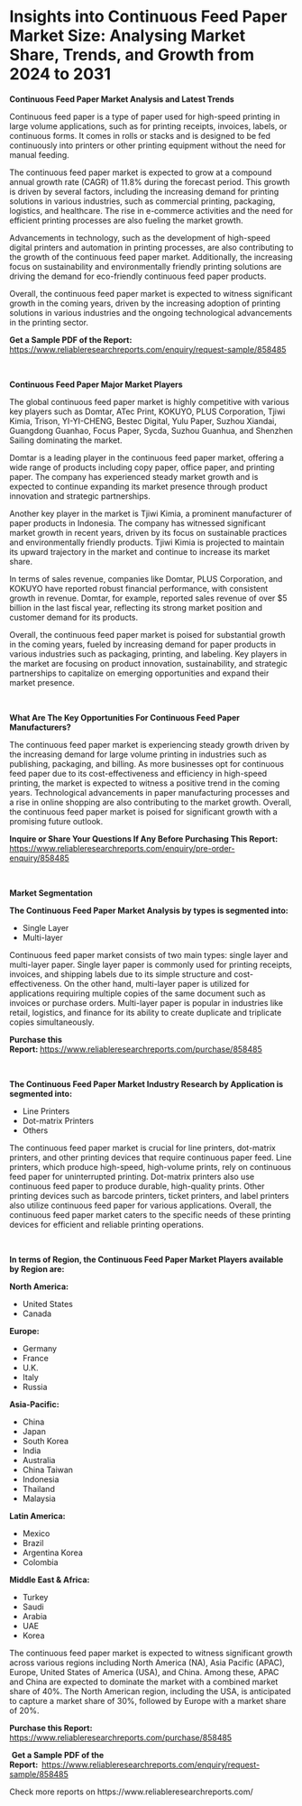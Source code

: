 <p><h1>Insights into Continuous Feed Paper Market Size: Analysing Market Share, Trends, and Growth from 2024 to 2031</h1></p><p><strong>Continuous Feed Paper Market Analysis and Latest Trends</strong></p>
<p><p>Continuous feed paper is a type of paper used for high-speed printing in large volume applications, such as for printing receipts, invoices, labels, or continuous forms. It comes in rolls or stacks and is designed to be fed continuously into printers or other printing equipment without the need for manual feeding.</p><p>The continuous feed paper market is expected to grow at a compound annual growth rate (CAGR) of 11.8% during the forecast period. This growth is driven by several factors, including the increasing demand for printing solutions in various industries, such as commercial printing, packaging, logistics, and healthcare. The rise in e-commerce activities and the need for efficient printing processes are also fueling the market growth.</p><p>Advancements in technology, such as the development of high-speed digital printers and automation in printing processes, are also contributing to the growth of the continuous feed paper market. Additionally, the increasing focus on sustainability and environmentally friendly printing solutions are driving the demand for eco-friendly continuous feed paper products.</p><p>Overall, the continuous feed paper market is expected to witness significant growth in the coming years, driven by the increasing adoption of printing solutions in various industries and the ongoing technological advancements in the printing sector.</p></p>
<p><strong>Get a Sample PDF of the Report:&nbsp;</strong> <a href="https://www.reliableresearchreports.com/enquiry/request-sample/858485">https://www.reliableresearchreports.com/enquiry/request-sample/858485</a></p>
<p>&nbsp;</p>
<p><strong>Continuous Feed Paper Major Market Players</strong></p>
<p><p>The global continuous feed paper market is highly competitive with various key players such as Domtar, ATec Print, KOKUYO, PLUS Corporation, Tjiwi Kimia, Trison, YI-YI-CHENG, Bestec Digital, Yulu Paper, Suzhou Xiandai, Guangdong Guanhao, Focus Paper, Sycda, Suzhou Guanhua, and Shenzhen Sailing dominating the market. </p><p>Domtar is a leading player in the continuous feed paper market, offering a wide range of products including copy paper, office paper, and printing paper. The company has experienced steady market growth and is expected to continue expanding its market presence through product innovation and strategic partnerships. </p><p>Another key player in the market is Tjiwi Kimia, a prominent manufacturer of paper products in Indonesia. The company has witnessed significant market growth in recent years, driven by its focus on sustainable practices and environmentally friendly products. Tjiwi Kimia is projected to maintain its upward trajectory in the market and continue to increase its market share.</p><p>In terms of sales revenue, companies like Domtar, PLUS Corporation, and KOKUYO have reported robust financial performance, with consistent growth in revenue. Domtar, for example, reported sales revenue of over $5 billion in the last fiscal year, reflecting its strong market position and customer demand for its products. </p><p>Overall, the continuous feed paper market is poised for substantial growth in the coming years, fueled by increasing demand for paper products in various industries such as packaging, printing, and labeling. Key players in the market are focusing on product innovation, sustainability, and strategic partnerships to capitalize on emerging opportunities and expand their market presence.</p></p>
<p>&nbsp;</p>
<p><strong>What Are The Key Opportunities For Continuous Feed Paper Manufacturers?</strong></p>
<p><p>The continuous feed paper market is experiencing steady growth driven by the increasing demand for large volume printing in industries such as publishing, packaging, and billing. As more businesses opt for continuous feed paper due to its cost-effectiveness and efficiency in high-speed printing, the market is expected to witness a positive trend in the coming years. Technological advancements in paper manufacturing processes and a rise in online shopping are also contributing to the market growth. Overall, the continuous feed paper market is poised for significant growth with a promising future outlook.</p></p>
<p><strong>Inquire or Share Your Questions If Any Before Purchasing This Report:</strong> <a href="https://www.reliableresearchreports.com/enquiry/pre-order-enquiry/858485">https://www.reliableresearchreports.com/enquiry/pre-order-enquiry/858485</a></p>
<p>&nbsp;</p>
<p><strong>Market Segmentation</strong></p>
<p><strong>The Continuous Feed Paper Market Analysis by types is segmented into:</strong></p>
<p><ul><li>Single Layer</li><li>Multi-layer</li></ul></p>
<p><p>Continuous feed paper market consists of two main types: single layer and multi-layer paper. Single layer paper is commonly used for printing receipts, invoices, and shipping labels due to its simple structure and cost-effectiveness. On the other hand, multi-layer paper is utilized for applications requiring multiple copies of the same document such as invoices or purchase orders. Multi-layer paper is popular in industries like retail, logistics, and finance for its ability to create duplicate and triplicate copies simultaneously.</p></p>
<p><strong>Purchase this Report:&nbsp;</strong><a href="https://www.reliableresearchreports.com/purchase/858485">https://www.reliableresearchreports.com/purchase/858485</a></p>
<p>&nbsp;</p>
<p><strong>The Continuous Feed Paper Market Industry Research by Application is segmented into:</strong></p>
<p><ul><li>Line Printers</li><li>Dot-matrix Printers</li><li>Others</li></ul></p>
<p><p>The continuous feed paper market is crucial for line printers, dot-matrix printers, and other printing devices that require continuous paper feed. Line printers, which produce high-speed, high-volume prints, rely on continuous feed paper for uninterrupted printing. Dot-matrix printers also use continuous feed paper to produce durable, high-quality prints. Other printing devices such as barcode printers, ticket printers, and label printers also utilize continuous feed paper for various applications. Overall, the continuous feed paper market caters to the specific needs of these printing devices for efficient and reliable printing operations.</p></p>
<p>&nbsp;</p>
<p><strong>In terms of Region, the Continuous Feed Paper Market Players available by Region are:</strong></p>
<p>
    <p> <strong> North America: </strong>
        <ul>
            <li>United States</li>
            <li>Canada</li>
        </ul>
        </p> 
    <p> <strong> Europe: </strong>
        <ul>
            <li>Germany</li>
            <li>France</li>
            <li>U.K.</li>
            <li>Italy</li>
            <li>Russia</li>
        </ul>
        </p> 
    <p> <strong> Asia-Pacific: </strong>
        <ul>
            <li>China</li>
            <li>Japan</li>
            <li>South Korea</li>
            <li>India</li>
            <li>Australia</li>
            <li>China Taiwan</li>
            <li>Indonesia</li>
            <li>Thailand</li>
            <li>Malaysia</li>
        </ul>
        </p> 
    <p> <strong> Latin America: </strong>
        <ul>
            <li>Mexico</li>
            <li>Brazil</li>
            <li>Argentina Korea</li>
            <li>Colombia</li>
        </ul>
        </p> 
    <p> <strong> Middle East & Africa: </strong>
        <ul>
            <li>Turkey</li>
            <li>Saudi</li>
            <li>Arabia</li>
            <li>UAE</li>
            <li>Korea</li>
        </ul>
    </p>
    </p>
<p><p>The continuous feed paper market is expected to witness significant growth across various regions including North America (NA), Asia Pacific (APAC), Europe, United States of America (USA), and China. Among these, APAC and China are expected to dominate the market with a combined market share of 40%. The North American region, including the USA, is anticipated to capture a market share of 30%, followed by Europe with a market share of 20%.</p></p>
<p><strong>Purchase this Report: </strong><a href="https://www.reliableresearchreports.com/purchase/858485">https://www.reliableresearchreports.com/purchase/858485</a></p>
<p>&nbsp;<strong>Get a Sample PDF of the Report:&nbsp;&nbsp;</strong><a href="https://www.reliableresearchreports.com/enquiry/request-sample/858485">https://www.reliableresearchreports.com/enquiry/request-sample/858485</a></p>
<p><strong></strong></p>
<p>Check more reports on https://www.reliableresearchreports.com/</p>